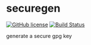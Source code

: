 # securegen

[![GitHub license](https://sinfallas.files.wordpress.com/2016/02/gpl.png)](https://github.com/sinfallas/securegen/blob/master/LICENSE)
[![Build Status](https://travis-ci.org/sinfallas/securegen.svg?branch=master)](https://travis-ci.org/sinfallas/securegen)

generate a secure gpg key
